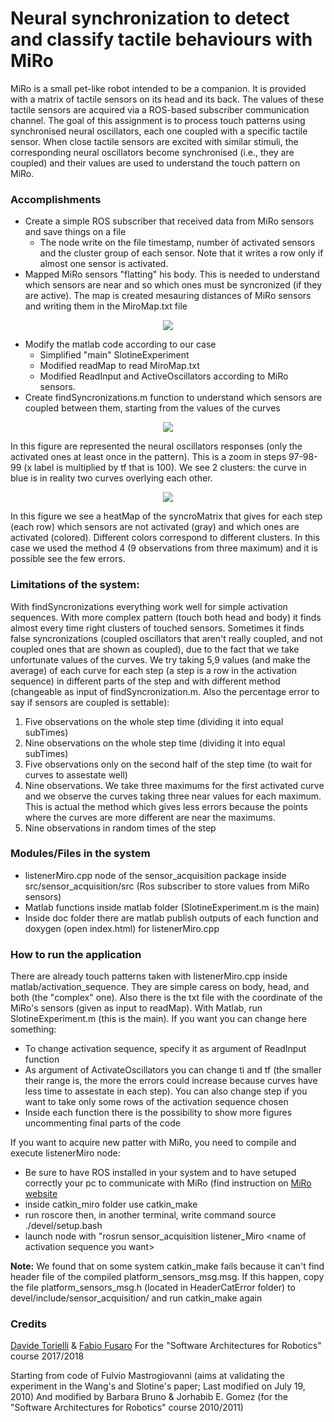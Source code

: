 # Neural synchronization to detect and classify tactile behaviours with MiRo

MiRo is a small pet-like robot intended to be a companion. It is provided with a matrix	of tactile sensors on its head and its back. 
The values of these tactile sensors are acquired via a ROS-based subscriber communication	channel. The goal of this	assignment is to process touch patterns	using synchronised neural oscillators, each	one	coupled	with a specific tactile sensor.
When close tactile sensors are excited with	similar	stimuli, the corresponding neural oscillators become synchronised (i.e., they are	coupled) and their values are used to understand the touch pattern on MiRo.

### Accomplishments
- Create a simple ROS subscriber that received data from MiRo sensors and save things on a file
  - The node write on the file timestamp, number òf activated sensors and the cluster group of each sensor.
    Note that it writes a row only if almost one sensor is activated.
- Mapped MiRo sensors "flatting" his body. This is needed to understand which sensors are near and so which ones must be syncronized (if they are active). The map is created mesauring distances of MiRo sensors and writing them in the MiroMap.txt file
<p align="center"> 
<img src="https://user-images.githubusercontent.com/26459008/36801857-7e9bd47a-1cb3-11e8-9eb3-f716f2d8bddf.jpg">
</p>

- Modify the matlab code according to our case 
  - Simplified "main" SlotineExperiment
  - Modified readMap to read MiroMap.txt
  - Modified ReadInput and ActiveOscillators according to MiRo sensors.
- Create findSyncronizations.m function to understand which sensors are coupled between them, starting from the values of the curves
<p align="center"> 
<img src="https://user-images.githubusercontent.com/26459008/36801866-85a66ad2-1cb3-11e8-9d2b-1360bafdfa0b.jpg">
</p>

In this figure are represented the neural oscillators responses (only the activated ones at least once in the pattern).
This is a zoom in steps 97-98-99 (x label is multiplied by tf that is 100). We see 2 clusters: the curve in blue is in reality two curves overlying each other.

<p align="center"> 
<img src="https://user-images.githubusercontent.com/26459008/36802543-7c5c73ac-1cb5-11e8-88ae-1517dd13cabe.jpg">
</p>
In this figure we see a heatMap of the syncroMatrix that gives for each step (each row) which sensors are not activated (gray) and which ones are activated (colored). Different colors correspond to different clusters. In this case we used the method 4 (9 observations from three maximum) and it is possible see the few errors. 


### Limitations of the system:
With findSyncronizations everything work well for simple activation sequences.
With more complex pattern (touch both head and body) it finds almost every time right clusters of touched sensors.
Sometimes it finds false syncronizations (coupled oscillators that aren't really coupled, and not coupled ones that are shown as coupled), due to the fact that we take unfortunate values of the curves.
We try taking 5,9 values (and make the average) of each curve for each step (a step is a row in the activation sequence) in different parts of the step and with different method (changeable as input of findSyncronization.m. Also the percentage error to say if sensors are coupled is settable):
1. Five observations on the whole step time (dividing it into equal subTimes)
2. Nine observations on the whole step time (dividing it into equal subTimes)
3. Five observations only on the second half of the step time (to wait for curves to assestate well)
4. Nine observations. We take three maximums for the first activated curve and we observe the curves taking three near values for each maximum. This is actual the method which gives less errors because the points where the curves are more different are near the maximums.
5. Nine observations in random times of the step
 

### Modules/Files in the system
- listenerMiro.cpp node of the sensor\_acquisition package inside src\/sensor_acquisition\/src (Ros subscriber to store values from MiRo sensors)
- Matlab functions inside matlab folder (SlotineExperiment.m is the main)
- Inside doc folder there are matlab publish outputs of each function and doxygen (open index.html) for listenerMiro.cpp


 
### How to run the application
There are already touch patterns taken with listenerMiro.cpp inside matlab/activation\_sequence. They are simple caress on body, head, and both (the "complex" one). Also there is the txt file with the coordinate of the MiRo's sensors (given as input to readMap).
With Matlab, run SlotineExperiment.m (this is the main). If you want you can change here something:
- To change activation sequence, specify it as argument of ReadInput function
- As argument of ActivateOscillators you can change ti and tf (the smaller their range is, the more the errors could increase because curves have less time to assestate in each step). You can also change step if you want to take only some rows of the activation sequence chosen
- Inside each function there is the possibility to show more figures uncommenting final parts of the code

If you want to acquire new patter with MiRo, you need to compile and execute listenerMiro node:
- Be sure to have ROS installed in your system and to have setuped correctly your pc to communicate with MiRo (find instruction on [MiRo website](https://consequential.bitbucket.io/Developer_Preparation.html)
- inside catkin\_miro folder use catkin\_make
- run roscore then, in another terminal, write command source ./devel/setup.bash
- launch node with "rosrun sensor\_acquisition listener\_Miro \<name of activation sequence you want\>

__Note:__  We found that on some system catkin\_make fails because it can't find header file of the compiled platform\_sensors\_msg.msg. If this happen, copy the file platform\_sensors\_msg.h (located in HeaderCatError folder) to devel/include/sensor\_acquisition/ and run catkin\_make again

### Credits 
[Davide Torielli](https://github.com/torydebra) &
[Fabio Fusaro](https://github.com/fafux)
For the "Software Architectures for Robotics" course 2017/2018

Starting from code of Fulvio Mastrogiovanni (aims at validating the experiment in the Wang's and Slotine's paper; Last modified on July 19, 2010)
And modified by Barbara Bruno & Jorhabib E. Gomez (for the "Software Architectures for Robotics" course 2010/2011)
